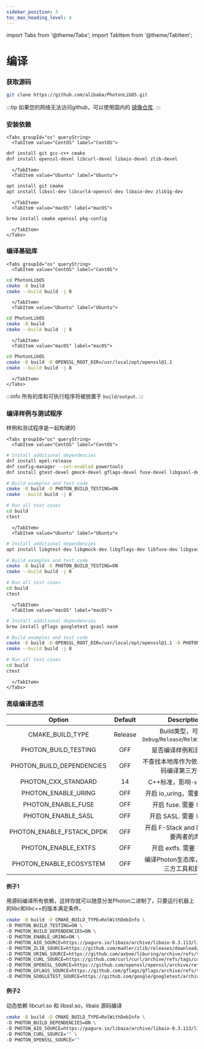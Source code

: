 ```yaml
---
sidebar_position: 3
toc_max_heading_level: 4
---
```


import Tabs from '@theme/Tabs';
import TabItem from '@theme/TabItem';

# 编译

### 获取源码

```bash
git clone https://github.com/alibaba/PhotonLibOS.git
```

:::tip
如果您的网络无法访问github，可以使用国内的 [镜像仓库](https://gitee.com/mirrors/photonlibos.git).
:::

### 安装依赖

```mdx-code-block
<Tabs groupId="os" queryString>
  <TabItem value="CentOS" label="CentOS">  
```  
  
```bash
dnf install git gcc-c++ cmake
dnf install openssl-devel libcurl-devel libaio-devel zlib-devel
```

```mdx-code-block
  </TabItem>
  <TabItem value="Ubuntu" label="Ubuntu">
```

```bash
apt install git cmake
apt install libssl-dev libcurl4-openssl-dev libaio-dev zlib1g-dev
```

```mdx-code-block
  </TabItem>
  <TabItem value="macOS" label="macOS">
```

```bash
brew install cmake openssl pkg-config
```

```mdx-code-block
  </TabItem>
</Tabs>
```

### 编译基础库

```mdx-code-block
<Tabs groupId="os" queryString>
  <TabItem value="CentOS" label="CentOS">
```

```bash
cd PhotonLibOS
cmake -B build
cmake --build build -j 8
```

```mdx-code-block
  </TabItem>
  <TabItem value="Ubuntu" label="Ubuntu">
```

```bash
cd PhotonLibOS
cmake -B build
cmake --build build -j 8
```

```mdx-code-block
  </TabItem>
  <TabItem value="macOS" label="macOS">
```

```bash
cd PhotonLibOS
cmake -B build -D OPENSSL_ROOT_DIR=/usr/local/opt/openssl@1.1
cmake --build build -j 8
```

```mdx-code-block
  </TabItem>
</Tabs>
```

:::info
所有的库和可执行程序将被放置于 `build/output`.
:::

### 编译样例与测试程序

样例和测试程序是一起构建的

```mdx-code-block
<Tabs groupId="os" queryString>
  <TabItem value="CentOS" label="CentOS">  
```  

```bash
# Install additional dependencies
dnf install epel-release
dnf config-manager --set-enabled powertools
dnf install gtest-devel gmock-devel gflags-devel fuse-devel libgsasl-devel nasm

# Build examples and test code
cmake -B build -D PHOTON_BUILD_TESTING=ON
cmake --build build -j 8

# Run all test cases
cd build
ctest
```

```mdx-code-block
  </TabItem>
  <TabItem value="Ubuntu" label="Ubuntu">
```
  
```bash
# Install additional dependencies
apt install libgtest-dev libgmock-dev libgflags-dev libfuse-dev libgsasl7-dev nasm

# Build examples and test code
cmake -B build -D PHOTON_BUILD_TESTING=ON
cmake --build build -j 8

# Run all test cases
cd build
ctest
```

```mdx-code-block
  </TabItem>
  <TabItem value="macOS" label="macOS">
```

```bash
# Install additional dependencies
brew install gflags googletest gsasl nasm

# Build examples and test code
cmake -B build -D OPENSSL_ROOT_DIR=/usr/local/opt/openssl@1.1 -D PHOTON_BUILD_TESTING=ON
cmake --build build -j 8

# Run all test cases
cd build
ctest
```

```mdx-code-block
  </TabItem>
</Tabs>
```

### 高级编译选项

|          Option           | Default |                  Description                   |
|:-------------------------:|:-------:|:----------------------------------------------:|
|     CMAKE_BUILD_TYPE      | Release | Build类型，可以是 `Debug`/`Release`/`RelWithDebInfo` |
|   PHOTON_BUILD_TESTING    |   OFF   |                  是否编译样例和测试程序                   |
| PHOTON_BUILD_DEPENDENCIES |   OFF   |             不查找本地库作为依赖，而是源码编译第三方依赖             |
|    PHOTON_CXX_STANDARD    |   14    |              C++标准，影响`-std=c++xx`              |
|    PHOTON_ENABLE_URING    |   OFF   |            开启 io_uring，需要`liburing`            |
|    PHOTON_ENABLE_FUSE     |   OFF   |             开启 fuse. 需要 `libfuse`              |
|    PHOTON_ENABLE_SASL     |   OFF   |             开启 SASL. 需要 `libgsasl`             |
| PHOTON_ENABLE_FSTACK_DPDK |   OFF   |           开启 F-Stack and DPDK，需要两者的库           |
|    PHOTON_ENABLE_EXTFS    |   OFF   |             开启 extfs. 需要 `libe2fs`             |
|  PHOTON_ENABLE_ECOSYSTEM  |   OFF   |            编译Photon生态库，包含一些三方工具和封装             |

#### 例子1

用源码编译所有依赖，这样你就可以随意分发Photon二进制了，只要运行机器上的libc和libc++的版本满足条件。

```bash
cmake -B build -D CMAKE_BUILD_TYPE=RelWithDebInfo \
-D PHOTON_BUILD_TESTING=ON \
-D PHOTON_BUILD_DEPENDENCIES=ON \
-D PHOTON_ENABLE_URING=ON \
-D PHOTON_AIO_SOURCE=https://pagure.io/libaio/archive/libaio-0.3.113/libaio-0.3.113.tar.gz \
-D PHOTON_ZLIB_SOURCE=https://github.com/madler/zlib/releases/download/v1.2.13/zlib-1.2.13.tar.gz \
-D PHOTON_URING_SOURCE=https://github.com/axboe/liburing/archive/refs/tags/liburing-2.3.tar.gz \
-D PHOTON_CURL_SOURCE=https://github.com/curl/curl/archive/refs/tags/curl-7_42_1.tar.gz \
-D PHOTON_OPENSSL_SOURCE=https://github.com/openssl/openssl/archive/refs/heads/OpenSSL_1_0_2-stable.tar.gz \
-D PHOTON_GFLAGS_SOURCE=https://github.com/gflags/gflags/archive/refs/tags/v2.2.2.tar.gz \
-D PHOTON_GOOGLETEST_SOURCE=https://github.com/google/googletest/archive/refs/tags/release-1.12.1.tar.gz
```

#### 例子2

动态依赖 libcurl.so 和 libssl.so，libaio 源码编译

```bash
cmake -B build -D CMAKE_BUILD_TYPE=RelWithDebInfo \
-D PHOTON_BUILD_DEPENDENCIES=ON \
-D PHOTON_AIO_SOURCE=https://pagure.io/libaio/archive/libaio-0.3.113/libaio-0.3.113.tar.gz \
-D PHOTON_CURL_SOURCE="" \
-D PHOTON_OPENSSL_SOURCE=""
```